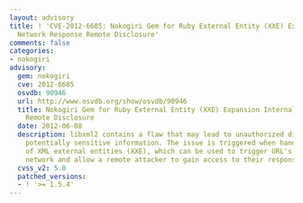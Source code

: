 ```yaml
---
layout: advisory
title: ! 'CVE-2012-6685: Nokogiri Gem for Ruby External Entity (XXE) Expansion Internal
  Network Response Remote Disclosure'
comments: false
categories:
- nokogiri
advisory:
  gem: nokogiri
  cve: 2012-6685
  osvdb: 90946
  url: http://www.osvdb.org/show/osvdb/90946
  title: Nokogiri Gem for Ruby External Entity (XXE) Expansion Internal Network Response
    Remote Disclosure
  date: 2012-06-08
  description: libxml2 contains a flaw that may lead to unauthorized disclosure of
    potentially sensitive information. The issue is triggered when handling the expansion
    of XML external entities (XXE), which can be used to trigger URL's on an internal
    network and allow a remote attacker to gain access to their responses.
  cvss_v2: 5.0
  patched_versions:
  - ! '>= 1.5.4'
---
```

